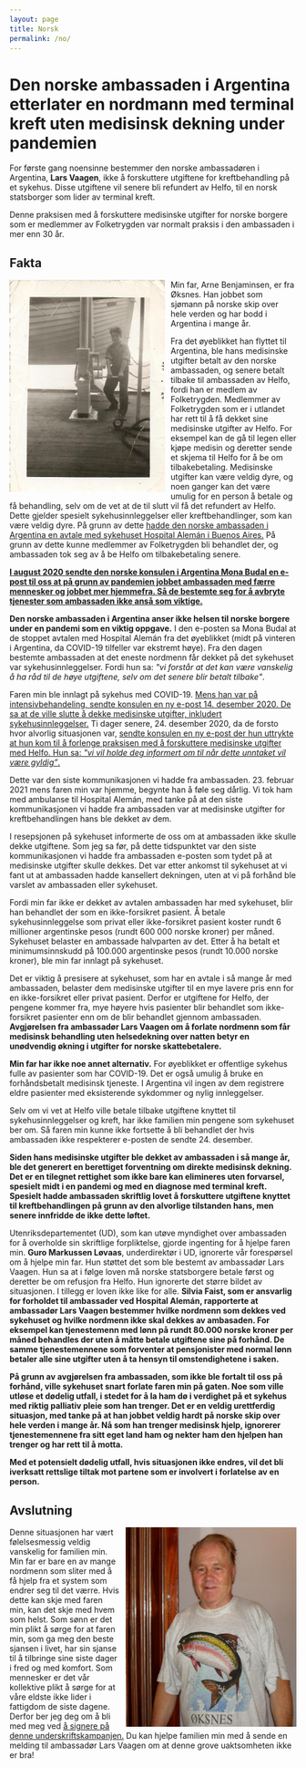 ```yaml
---
layout: page
title: Norsk
permalink: /no/
---
```



# Den norske ambassaden i Argentina etterlater en nordmann med terminal kreft uten medisinsk dekning under pandemien

For første gang noensinne bestemmer den norske ambassadøren i Argentina, **Lars Vaagen**, ikke å forskuttere utgiftene for kreftbehandling på et sykehus. Disse utgiftene vil senere bli refundert av Helfo, til en norsk statsborger som lider av terminal kreft.

Denne praksisen med å forskuttere medisinske utgifter for norske borgere som er medlemmer av Folketrygden var normalt praksis i den ambassaden i mer enn 30 år.

## Fakta

<img src='https://raw.githubusercontent.com/helparne/helparne.github.io/master/images/Arne_Working.jpg' alt='Arne Working at age 14' width="273" height="372" align="left" style="padding-right: 10px;"/>

Min far, Arne Benjaminsen, er fra Øksnes. Han jobbet som sjømann på norske skip over hele verden og har bodd i Argentina i mange år.

Fra det øyeblikket han flyttet til Argentina, ble hans medisinske utgifter betalt av den norske ambassaden, og senere betalt tilbake til ambassaden av Helfo, fordi han er medlem av Folketrygden. Medlemmer av Folketrygden som er i utlandet har rett til å få dekket sine medisinske utgifter av Helfo. For eksempel kan de gå til legen eller kjøpe medisin og deretter sende et skjema til Helfo for å be om tilbakebetaling. Medisinske utgifter kan være veldig dyre, og noen ganger kan det være umulig for en person å betale og få behandling, selv om de vet at de til slutt vil få det refundert av Helfo. Dette gjelder spesielt sykehusinnleggelser eller kreftbehandlinger, som kan være veldig dyre. På grunn av dette <a href="https://www.hospitalaleman.org.ar/nuestro-hospital/atencion/coberturas-medicas/" target="_blank" rel="noopener noreferrer"> hadde den norske ambassaden i Argentina en avtale med sykehuset Hospital Alemán i Buenos Aires.</a> På grunn av dette kunne medlemmer av Folketrygden bli behandlet der, og ambassaden tok seg av å be Helfo om tilbakebetaling senere.

**<a href="https://github.com/helparne/helparne.github.io/raw/master/1_Email_28_August_2020_English.pdf" target="_blank" rel="noopener noreferrer"> I august 2020 sendte den norske konsulen i Argentina Mona Budal en e-post til oss at på grunn av pandemien jobbet ambassaden med færre mennesker og jobbet mer hjemmefra. Så de bestemte seg for å avbryte tjenester som ambassaden ikke anså som viktige.</a>**

**Den norske ambassaden i Argentina anser ikke helsen til norske borgere under en pandemi som en viktig oppgave.** I den e-posten sa Mona Budal at de stoppet avtalen med Hospital Alemán fra det øyeblikket (midt på vinteren i Argentina, da COVID-19 tilfeller var ekstremt høye). Fra den dagen bestemte ambassaden at det eneste nordmenn får dekket på det sykehuset var sykehusinnleggelser. Fordi hun sa: *"vi forstår at det kan være vanskelig å ha råd til de høye utgiftene, selv om det senere blir betalt tilbake"*.

Faren min ble innlagt på sykehus med COVID-19. <a href="https://github.com/helparne/helparne.github.io/raw/master/2_Email_14_Dec_2020_English.pdf" target="_blank" rel="noopener noreferrer"> Mens han var på intensivbehandeling, sendte konsulen en ny e-post 14. desember 2020. De sa at de ville slutte å dekke medisinske utgifter, inkludert sykehusinnleggelser.</a> Ti dager senere, 24. desember 2020, da de forsto hvor alvorlig situasjonen var, <a href="https://github.com/helparne/helparne.github.io/raw/master/3_Email_24_December_2020_English.pdf" target="_blank" rel="noopener noreferrer"> sendte konsulen en ny e-post der hun uttrykte at hun kom til å forlenge praksisen med å forskuttere medisinske utgifter med Helfo. Hun sa: *"vi vil holde deg informert om til når dette unntaket vil være gyldig”*.</a>

Dette var den siste kommunikasjonen vi hadde fra ambassaden. 23. februar 2021 mens faren min var hjemme, begynte han å føle seg dårlig. Vi tok ham med ambulanse til Hospital Alemán, med tanke på at den siste kommunikasjonen vi hadde fra ambassaden var at medisinske utgifter for kreftbehandlingen hans ble dekket av dem.

I resepsjonen på sykehuset informerte de oss om at ambassaden ikke skulle dekke utgiftene. Som jeg sa før, på dette tidspunktet var den siste kommunikasjonen vi hadde fra ambassaden e-posten som tydet på at medisinske utgifter skulle dekkes. Det var etter ankomst til sykehuset at vi fant ut at ambassaden hadde kansellert dekningen, uten at vi på forhånd ble varslet av ambassaden eller sykehuset.

Fordi min far ikke er dekket av avtalen ambassaden har med sykehuset, blir han behandlet der som en ikke-forsikret pasient. Å betale sykehusinnleggelse som privat eller ikke-forsikret pasient koster rundt 6 millioner argentinske pesos (rundt 600 000 norske kroner) per måned. Sykehuset belaster en ambassade halvparten av det. Etter å ha betalt et minimumsinnskudd på 100.000 argentinske pesos (rundt 10.000 norske kroner), ble min far innlagt på sykehuset.

Det er viktig å presisere at sykehuset, som har en avtale i så mange år med ambassaden, belaster dem medisinske utgifter til en mye lavere pris enn for en ikke-forsikret eller privat pasient. Derfor er utgiftene for Helfo, der pengene kommer fra, mye høyere hvis pasienter blir behandlet som ikke-forsikret pasienter enn om de blir behandlet gjennom ambassaden. **Avgjørelsen fra ambassadør Lars Vaagen om å forlate nordmenn som får medisinsk behandling uten helsedekning over natten betyr en unødvendig økning i utgifter for norske skattebetalere.**

**Min far har ikke noe annet alternativ.** For øyeblikket er offentlige sykehus fulle av pasienter som har COVID-19. Det er også umulig å bruke en forhåndsbetalt medisinsk tjeneste. I Argentina vil ingen av dem registrere eldre pasienter med eksisterende sykdommer og nylig innleggelser.

Selv om vi vet at Helfo ville betale tilbake utgiftene knyttet til sykehusinnleggelser og kreft, har ikke familien min pengene som sykehuset ber om. Så faren min kunne ikke fortsette å bli behandlet der hvis ambassaden ikke respekterer e-posten de sendte 24. desember.

**Siden hans medisinske utgifter ble dekket av ambassaden i så mange år, ble det generert en berettiget forventning om direkte medisinsk dekning. Det er en tilegnet rettighet som ikke bare kan elimineres uten forvarsel, spesielt midt i en pandemi og med en diagnose med terminal kreft. Spesielt hadde ambassaden skriftlig lovet å forskuttere utgiftene knyttet til kreftbehandlingen på grunn av den alvorlige tilstanden hans, men senere innfridde de ikke dette løftet.**

Utenriksdepartementet (UD), som kan utøve myndighet over ambassaden for å overholde sin skriftlige forpliktelse, gjorde ingenting for å hjelpe faren min. **Guro Markussen Løvaas**, underdirektør i UD, ignorerte vår forespørsel om å hjelpe min far. Hun støttet det som ble bestemt av ambassadør Lars Vaagen. Hun sa at i følge loven må norske statsborgere betale først og deretter be om refusjon fra Helfo. Hun ignorerte det større bildet av situasjonen. I tillegg er loven ikke like for alle. **Silvia Faist, som er ansvarlig for forholdet til ambassader ved Hospital Alemán, rapporterte at ambassadør Lars Vaagen bestemmer hvilke nordmenn som dekkes ved sykehuset og hvilke nordmenn ikke skal dekkes av ambasaden. For eksempel kan tjenestemenn med lønn på rundt 80.000 norske kroner per måned behandles der uten å måtte betale utgiftene sine på forhånd. De samme tjenestemennene som forventer at pensjonister med normal lønn betaler alle sine utgifter uten å ta hensyn til omstendighetene i saken.**

**På grunn av avgjørelsen fra ambassaden, som ikke ble fortalt til oss på forhånd, ville sykehuset snart forlate faren min på gaten. Noe som ville utløse et dødelig utfall, i stedet for å la ham dø i verdighet på et sykehus med riktig palliativ pleie som han trenger. Det er en veldig urettferdig situasjon, med tanke på at han jobbet veldig hardt på norske skip over hele verden i mange år. Nå som han trenger medisinsk hjelp, ignorerer tjenestemennene fra sitt eget land ham og nekter ham den hjelpen han trenger og har rett til å motta.**

**Med et potensielt dødelig utfall, hvis situasjonen ikke endres, vil det bli iverksatt rettslige tiltak mot partene som er involvert i forlatelse av en person.**

## Avslutning

<img src='https://raw.githubusercontent.com/helparne/helparne.github.io/master/images/Arne_home.jpg' alt='Arne at home' width="300" height="350" align="right" style="padding-left: 10px;"/>

Denne situasjonen har vært følelsesmessig veldig vanskelig for familien min. Min far er bare en av mange nordmenn som sliter med å få hjelp fra et system som endrer seg til det værre. Hvis dette kan skje med faren min, kan det skje med hvem som helst. Som sønn er det min plikt å sørge for at faren min, som ga meg den beste sjansen i livet, har sin sjanse til å tilbringe sine siste dager i fred og med komfort. Som mennesker er det vår kollektive plikt å sørge for at våre eldste ikke lider i fattigdom de siste dagene. Derfor ber jeg deg om å bli med meg ved <a href="https://www.change.org/p/norwegian-embassy-in-argentina-return-medical-coverage-to-a-norwegian-citizen-in-argentina" target="_blank" rel="noopener noreferrer"> å signere på denne underskriftskampanjen.</a> Du kan hjelpe familien min med å sende en melding til ambassadør Lars Vaagen om at denne grove uaktsomheten ikke er bra!

